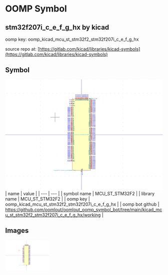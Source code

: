 # OOMP Symbol  
## stm32f207i_c_e_f_g_hx  by kicad  
  
oomp key: oomp_kicad_mcu_st_stm32f2_stm32f207i_c_e_f_g_hx  
  
source repo at: [https://gitlab.com/kicad/libraries/kicad-symbols](https://gitlab.com/kicad/libraries/kicad-symbols)  
## Symbol  
  
[![working.png](working_600.png)](working.png)  
| name | value | 
| --- | --- | 
| symbol name | MCU_ST_STM32F2 | 
| library name | MCU_ST_STM32F2 | 
| oomp key | oomp_kicad_mcu_st_stm32f2_stm32f207i_c_e_f_g_hx | 
| oomp bot github | https://github.com/oomlout/oomlout_oomp_symbol_bot/tree/main/kicad_mcu_st_stm32f2_stm32f207i_c_e_f_g_hx/working | 
## Images  
  
[![working.png](working_140.png)](working.png)  
